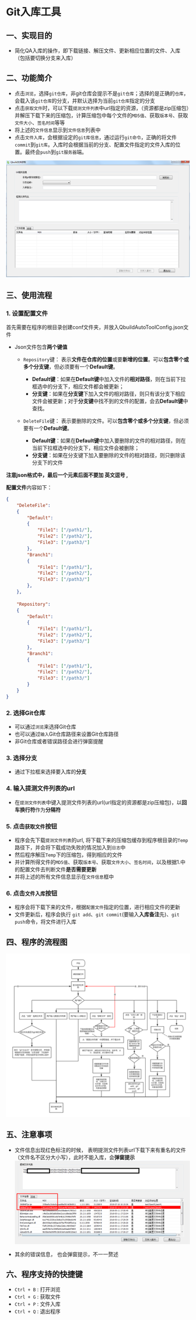 # Git入库工具

## 一、实现目的
- 简化QA入库的操作，即下载链接、解压文件、更新相应位置的文件、入库（包括要切换分支来入库）


## 二、功能简介

- 点击`浏览`，选择`git仓库`，非git仓库会提示不是`git仓库`；选择的是正确的`仓库`，会载入该`git仓库`的分支，并默认选择为当前`git仓库`指定的分支
- 点击`获取文件`时，可以下载`提测文件列表`中url指定的资源，（资源都是zip压缩包）并解压下载下来的压缩包，计算压缩包中每个文件的`MD5值`、获取`版本号`、获取`文件大小`、`签名时间`等等
- 将上述的`文件信息`显示到`文件信息`列表中
- 点击`文件入库`，会根据设定的`git库信息`，通过运行`git命令`，正确的将文件`commit`到`git库`。入库时会根据当前的分支、配置文件指定的文件入库的位置。最终会`push`到`git服务器`端。

![](README_IMG/1.jpg)

## 三、使用流程

### 1. 设置配置文件
首先需要在程序的根目录创建conf文件夹，并放入QbuildAutoToolConfig.json文件

- Json文件包含**两个键值**
    - `Repository`键： 表示**文件在仓库的位置**或要**新增的位置**。可以**包含零个或多个分支键**，但必须要有一个**Default键**。
        - **Default键**：如果在**Default键**中加入文件的**相对路径**，则在当前下拉框选中的分支下，相应文件都会被更新；
        - **分支键**：如果在**分支键**下加入文件的相对路径，则只有该分支下相应文件会被更新；对于**分支键**中找不到的文件的配置，会去**Default键**中查找。

    - `DeleteFile`键： 表示要删除的文件。可以**包含零个或多个分支键**，但必须要有一个**Default键**。
        - **Default键**：如果在**Default键**中加入要删除的文件的相对路径，则在当前下拉框选中的分支下，相应文件会被删除；
        - **分支键**：如果在分支键下加入要删除的文件的相对路径，则只删除该分支下的文件


**注意json格式中，最后一个元素后面不要加 英文逗号 ,** 

**配置文件**内容如下：
```json
{
    "DeleteFile":
    {
        "Default":
        {
            "File1": ["/path1/"],
            "File2": ["/path2/"],
            "File3": ["/path3/"]
        },
        "Branch1":
        {
            "File1": ["/path1/"],
            "File2": ["/path2/"],
            "File3": ["/path3/"]
        },
    },
 
    "Repository":
    {
        "Default":
        {
            "File1": ["/path1/"],
            "File2": ["/path2/"],
            "File3": ["/path3/"]
        },
        "Branch1":
        {
            "File1": ["/path1/"],
            "File2": ["/path2/"],
            "File3": ["/path3/"]
        }
    }
}
```

### 2. 选择Git仓库
- 可以通过`浏览`来选择Git仓库
- 也可以通过`输入`Git仓库路径来设置Git仓库路径
- 非Git仓库或者错误路径会进行弹窗提醒

### 3. 选择分支
- 通过下拉框来选择要入库的**分支**

### 4. 输入提测文件列表的url
- 在`提测文件列表`中键入提测文件列表的url(url指定的资源都是zip压缩包)，以**回车换行符**作为**分隔符**

### 5. 点击`获取文件`按钮
- 程序会先下载`提测文件列表`的url, 将下载下来的压缩包缓存到程序根目录的`Temp`路径下，并会将下载成功失败的情况加入到`日志`中
- 然后程序解压`Temp`下的压缩包，得到相应的文件
- 并计算所得文件的`MD5值`、获取`版本号`、获取`文件大小`、`签名时间`，以及根据1.中的配置文件去判断文件**是否需要更新**
- 并将上述的所有文件信息显示在`文件信息`框中

### 6. 点击`文件入库`按钮
- 程序会将下载下来的文件，根据`配置文件`指定的位置，进行相应文件的更新
- 文件更新后，程序会执行 `git add`、`git commit`(要输入**入库备注**先)、`git push`命令，将文件进行入库

## 四、程序的流程图
![](README_IMG/2.png)

## 五、注意事项
- 文件信息出现红色标注的时候， 表明提测文件列表url下载下来有重名的文件（文件名不区分大小写），此时不能入库，会**弹窗提示**
![](README_IMG/3.jpg)

- 其余的错误信息， 也会弹窗提示，不一一赘述


## 六、程序支持的快捷键

- `Ctrl + B` : 打开浏览
- `Ctrl + G` : 获取文件
- `Ctrl + P` : 文件入库
- `Ctrl + Q` : 退出程序